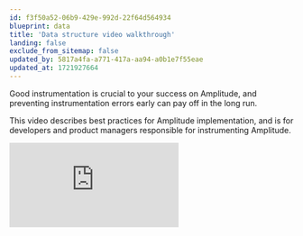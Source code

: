 ```yaml
---
id: f3f50a52-06b9-429e-992d-22f64d564934
blueprint: data
title: 'Data structure video walkthrough'
landing: false
exclude_from_sitemap: false
updated_by: 5817a4fa-a771-417a-aa94-a0b1e7f55eae
updated_at: 1721927664
---
```

Good instrumentation is crucial to your success on Amplitude, and preventing instrumentation errors early can pay off in the long run. 

This video describes best practices for Amplitude implementation, and is for developers and product managers responsible for instrumenting Amplitude.

<iframe src="https://www.loom.com/embed/93368a58ac014387bcb5cbc663711912?sid=879ce2c4-1146-408f-b4e1-e925a8a38356" frameborder="0" allowfullscreen="allowfullscreen"></iframe>